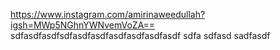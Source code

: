 https://www.instagram.com/amirinaweedullah?igsh=MWp5NGhnYWNvemVoZA==
sdfasdfasdfsdfasdfasdfasdfasdfasdfasdf sdfa sdfasd sadfasdf
